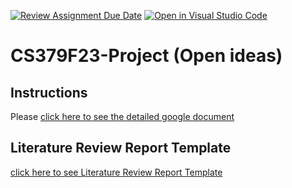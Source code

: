[![Review Assignment Due Date](https://classroom.github.com/assets/deadline-readme-button-24ddc0f5d75046c5622901739e7c5dd533143b0c8e959d652212380cedb1ea36.svg)](https://classroom.github.com/a/QL3bmW4P)
[![Open in Visual Studio Code](https://classroom.github.com/assets/open-in-vscode-718a45dd9cf7e7f842a935f5ebbe5719a5e09af4491e668f4dbf3b35d5cca122.svg)](https://classroom.github.com/online_ide?assignment_repo_id=12785468&assignment_repo_type=AssignmentRepo)
# CS379F23-Project (Open ideas)

## Instructions

Please [click here to see the detailed google document](https://docs.google.com/document/d/1ENeze60Esmabz6vWo7Hfej4e1kSMGTHMWu6HYMkflX4/edit?usp=sharing)

## Literature Review Report Template

[click here to see Literature Review Report Template](https://docs.google.com/document/d/1eoWzLTMzrPC5Rs4kDbHFSGodwr5nmACT-R40rvPwxLI/edit?usp=sharing)


